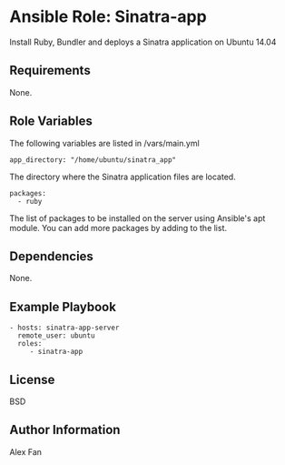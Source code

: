 Ansible Role: Sinatra-app
=========

Install Ruby, Bundler and deploys a Sinatra application on Ubuntu 14.04 

Requirements
------------

None.

Role Variables
--------------
The following variables are listed in /vars/main.yml

    app_directory: "/home/ubuntu/sinatra_app"
The directory where the Sinatra application files are located.

    packages:
      - ruby
The list of packages to be installed on the server using Ansible's apt module. You can add more packages by adding to the list.

Dependencies
------------

None.

Example Playbook
----------------
    - hosts: sinatra-app-server
      remote_user: ubuntu
      roles:
         - sinatra-app

License
-------

BSD

Author Information
------------------

Alex Fan 